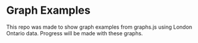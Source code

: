 # Graph Examples

This repo was made to show graph examples from graphs.js using London Ontario data. Progress will be made with these graphs.
